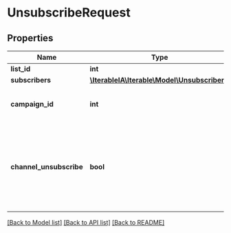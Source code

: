 # UnsubscribeRequest

## Properties
Name | Type | Description | Notes
------------ | ------------- | ------------- | -------------
**list_id** | **int** |  | 
**subscribers** | [**\IterableIA\Iterable\Model\Unsubscriber[]**](Unsubscriber.md) |  | 
**campaign_id** | **int** | attribute unsubscribe to a campaign | [optional] 
**channel_unsubscribe** | **bool** | Unsubscribe email from list&#x27;s associated channel - essentially a global unsubscribe. (default: false) | [optional] 

[[Back to Model list]](../../README.md#documentation-for-models) [[Back to API list]](../../README.md#documentation-for-api-endpoints) [[Back to README]](../../README.md)

